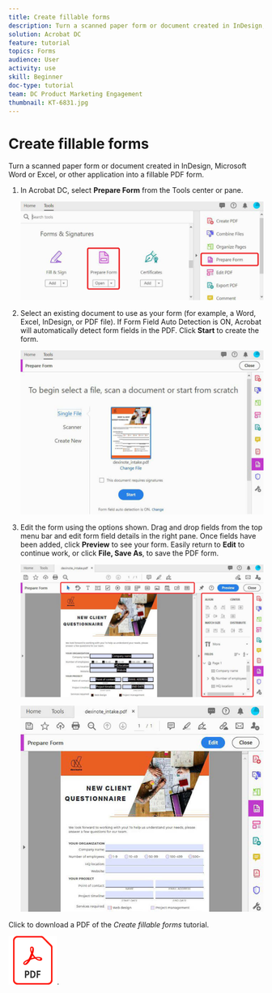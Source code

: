 ```yaml
---
title: Create fillable forms
description: Turn a scanned paper form or document created in InDesign, Microsoft Word or Excel, or other application into a fillable PDF form
solution: Acrobat DC
feature: tutorial
topics: Forms
audience: User
activity: use
skill: Beginner
doc-type: tutorial
team: DC Product Marketing Engagement
thumbnail: KT-6831.jpg
---
```


# Create fillable forms

Turn a scanned paper form or document created in InDesign, Microsoft Word or Excel, or other application into a fillable PDF form.

1. In Acrobat DC, select **Prepare Form** from the Tools center or pane.

    ![Form Step 1](../assets/Form_1.png)

1. Select an existing document to use as your form (for example, a Word, Excel, InDesign, or PDF file). If Form Field Auto Detection is ON, Acrobat will automatically detect form fields in the PDF. Click **Start** to create the form.

    ![Form Step 2](../assets/Form_2.png)

1. Edit the form using the options shown. Drag and drop fields from the top menu bar and edit form field details in the right pane. Once fields have been added, click **Preview** to see your form. Easily return to **Edit** to continue work, or click **File, Save As**, to save the PDF form.

    ![Form Step 3](../assets/Form_3.png)

    ![Form Step 4](../assets/Form_4.png)

Click to download a PDF of the *Create fillable forms* tutorial.    

[![Download Create fillable forms tutorial](../assets/acrobat_PDF_96.png)](../assets/AcrobatDCForms.pdf).